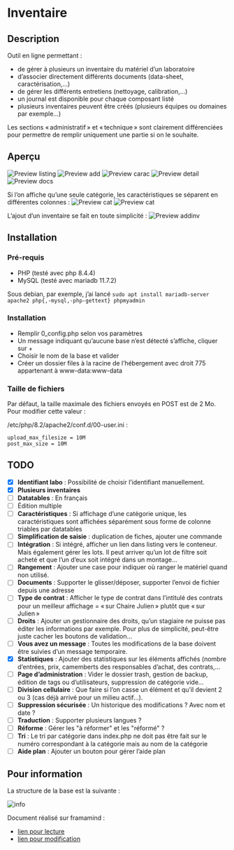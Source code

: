 # Inventaire

## Description

Outil en ligne permettant :
* de gérer à plusieurs un inventaire du matériel d’un laboratoire
* d’associer directement différents documents (data-sheet, caractérisation,…)
* de gérer les différents entretiens (nettoyage, calibration,…)
* un journal est disponible pour chaque composant listé
* plusieurs inventaires peuvent être créés (plusieurs équipes ou domaines par exemple…)

Les sections « administratif » et « technique » sont clairement différenciées pour permettre de remplir uniquement une partie si on le souhaite.

## Aperçu

![Preview listing](./README_screenshot_listing.png)
![Preview add](./README_screenshot_add.png)
![Preview carac](./README_screenshot_carac.png)
![Preview detail](./README_screenshot_detail.png)
![Preview docs](./README_screenshot_docs.png)

Si l’on affiche qu’une seule catégorie, les caractéristiques se séparent en différentes colonnes :
![Preview cat](./README_screenshot_catform.png)
![Preview cat](./README_screenshot_cat.png)

L’ajout d’un inventaire se fait en toute simplicité :
![Preview addinv](./README_screenshot_addinv.png)


## Installation

### Pré-requis
* PHP (testé avec php 8.4.4)
* MySQL (testé avec mariadb 11.7.2)

Sous debian, par exemple, j’ai lancé `sudo apt install mariadb-server apache2 php{,-mysql,-php-gettext} phpmyadmin`

### Installation
* Remplir 0_config.php selon vos paramètres
* Un message indiquant qu’aucune base n’est détecté s’affiche, cliquer sur +
* Choisir le nom de la base et valider
* Créer un dossier files à la racine de l’hébergement avec droit 775 appartenant à www-data:www-data

### Taille de fichiers
Par défaut, la taille maximale des fichiers envoyés en POST est de 2 Mo. Pour modifier cette valeur :

/etc/php/8.2/apache2/conf.d/00-user.ini :
```
upload_max_filesize = 10M
post_max_size = 10M
```


## TODO

- [x] **Identifiant labo** : Possibilité de choisir l’identifiant manuellement.
- [x] **Plusieurs inventaires**
- [ ] **Datatables** : En français
- [ ] Édition multiple
- [ ] **Caractéristiques** : Si affichage d’une catégorie unique, les caractéristiques sont affichées séparément sous forme de colonne triables par datatables
- [ ] **Simplification de saisie** : duplication de fiches, ajouter une commande
- [ ] **Intégration** : Si intégré, afficher un lien dans listing vers le conteneur. Mais également gérer les lots. Il peut arriver qu’un lot de filtre soit acheté et que l’un d’eux soit intégré dans un montage…
- [ ] **Rangement** : Ajouter une case pour indiquer où ranger le matériel quand non utilisé.
- [ ] **Documents** : Supporter le glisser/déposer, supporter l’envoi de fichier depuis une adresse
- [ ] **Type de contrat** : Afficher le type de contrat dans l’intitulé des contrats pour un meilleur affichage = « sur Chaire Julien » plutôt que « sur Julien »
- [ ] **Droits** : Ajouter un gestionnaire des droits, qu’un stagiaire ne puisse pas éditer les informations par exemple. Pour plus de simplicité, peut-être juste cacher les boutons de validation…
- [ ] **Vous avez un message** : Toutes les modifications de la base doivent être suivies d’un message temporaire.
- [x] **Statistiques** : Ajouter des statistiques sur les éléments affichés (nombre d’entrées, prix, camemberts des responsables d’achat, des contrats,…
- [ ] **Page d’administration** : Vider le dossier trash, gestion de backup, édition de tags ou d’utilisateurs, suppression de catégorie vide…
- [ ] **Division cellulaire** : Que faire si l’on casse un élément et qu’il devient 2 ou 3 (cas déjà arrivé pour un milieu actif…).
- [ ] **Suppression sécurisée** : Un historique des modifications ? Avec nom et date ?
- [ ] **Traduction** : Supporter plusieurs langues ?
- [ ] **Réforme** : Gérer les "à réformer" et les "réformé" ?
- [ ] **Tri** : Le tri par catégorie dans index.php ne doit pas être fait sur le numéro correspondant à la catégorie mais au nom de la catégorie
- [ ] **Aide plan** : Ajouter un bouton pour gérer l’aide plan

## Pour information

La structure de la base est la suivante :

![info](./info_structure.png)

Document réalisé sur framamind :
* [lien pour  lecture](https://framindmap.org/c/maps/197903/public)
* [lien pour modification](https://framindmap.org/c/maps/197903/edit)
